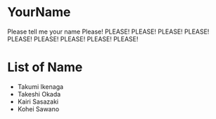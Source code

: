 # YourName 
Please tell me your name Please! PLEASE! PLEASE! PLEASE! PLEASE! PLEASE! PLEASE! PLEASE! PLEASE! PLEASE! 

# List of Name
* Takumi Ikenaga
* Takeshi Okada
* Kairi Sasazaki 
* Kohei Sawano